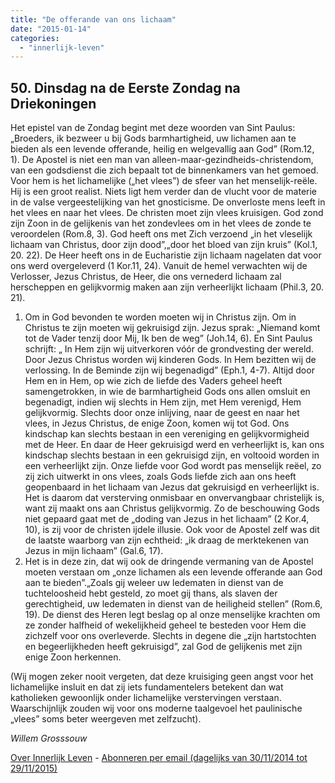 ```yaml
---
title: "De offerande van ons lichaam"
date: "2015-01-14"
categories: 
  - "innerlijk-leven"
---
```


## 50\. Dinsdag na de Eerste Zondag na Driekoningen

Het epistel van de Zondag begint met deze woorden van Sint Paulus: „Broeders, ik bezweer u bij Gods barmhartigheid, uw lichamen aan te bieden als een levende offerande, heilig en welgevallig aan God” (Rom.12, 1). De Apostel is niet een man van alleen-maar-gezindheids-christendom, van een godsdienst die zich bepaalt tot de binnenkamers van het gemoed. Voor hem is het lichamelijke („het vlees”) de sfeer van het menselijk-reële. Hij is een groot realist. Niets ligt hem verder dan de vlucht voor de materie in de valse vergeestelijking van het gnosticisme. De onverloste mens leeft in het vlees en naar het vlees. De christen moet zijn vlees kruisigen. God zond zijn Zoon in de gelijkenis van het zondevlees om in het vlees de zonde te veroordelen (Rom.8, 3). God heeft ons met Zich verzoend „in het vleselijk lichaam van Christus, door zijn dood”,„door het bloed van zijn kruis” (Kol.1, 20. 22). De Heer heeft ons in de Eucharistie zijn lichaam nagelaten dat voor ons werd overgeleverd (1 Kor.11, 24). Vanuit de hemel verwachten wij de Verlosser, Jezus Christus, de Heer, die ons vernederd lichaam zal herscheppen en gelijkvormig maken aan zijn verheerlijkt lichaam (Phil.3, 20. 21).

1. Om in God bevonden te worden moeten wij in Christus zijn. Om in Christus te zijn moeten wij gekruisigd zijn. Jezus sprak: „Niemand komt tot de Vader tenzij door Mij, Ik ben de weg” (Joh.14, 6). En Sint Paulus schrijft: „ In Hem zijn wij uitverkoren vóór de grondvesting der wereld. Door Jezus Christus worden wij kinderen Gods. In Hem bezitten wij de verlossing. In de Beminde zijn wij begenadigd” (Eph.1, 4-7). Altijd door Hem en in Hem, op wie zich de liefde des Vaders geheel heeft samengetrokken, in wie de barmhartigheid Gods ons allen omsluit en begenadigt, indien wij slechts in Hem zijn, met Hem verenigd, Hem gelijkvormig. Slechts door onze inlijving, naar de geest en naar het vlees, in Jezus Christus, de enige Zoon, komen wij tot God. Ons kindschap kan slechts bestaan in een vereniging en gelijkvormigheid met de Heer. En daar de Heer gekruisigd werd en verheerlijkt is, kan ons kindschap slechts bestaan in een gekruisigd zijn, en voltooid worden in een verheerlijkt zijn. Onze liefde voor God wordt pas menselijk reëel, zo zij zich uitwerkt in ons vlees, zoals Gods liefde zich aan ons heeft geopenbaard in het lichaam van Jezus dat gekruisigd en verheerlijkt is. Het is daarom dat versterving onmisbaar en onvervangbaar christelijk is, want zij maakt ons aan Christus gelijkvormig. Zo de beschouwing Gods niet gepaard gaat met de „doding van Jezus in het lichaam” (2 Kor.4, 10), is zij voor de christen ijdele illusie. Ook voor de Apostel zelf was dit de laatste waarborg van zijn echtheid: „ik draag de merktekenen van Jezus in mijn lichaam” (Gal.6, 17).
2. Het is in deze zin, dat wij ook de dringende vermaning van de Apostel moeten verstaan om „onze lichamen als een levende offerande aan God aan te bieden”.„Zoals gij weleer uw ledematen in dienst van de tuchteloosheid hebt gesteld, zo moet gij thans, als slaven der gerechtigheid, uw ledematen in dienst van de heiligheid stellen” (Rom.6, 19). De dienst des Heren legt beslag op al onze menselijke krachten om ze zonder halfheid of wekelijkheid geheel te besteden voor Hem die zichzelf voor ons overleverde. Slechts in degene die „zijn hartstochten en begeerlijkheden heeft gekruisigd”, zal God de gelijkenis met zijn enige Zoon herkennen.

(Wij mogen zeker nooit vergeten, dat deze kruisiging geen angst voor het lichamelijke insluit en dat zij iets fundamentelers betekent dan wat katholieken gewoonlijk onder lichamelijke verstervingen verstaan. Waarschijnlijk zouden wij voor ons moderne taalgevoel het paulinische „vlees” soms beter weergeven met zelfzucht).

_Willem Grosssouw_

[Over Innerlijk Leven](http://ift.tt/1y6X5mY) - [Abonneren per email (dagelijks van 30/11/2014 tot 29/11/2015)](http://eepurl.com/9P3DT)
